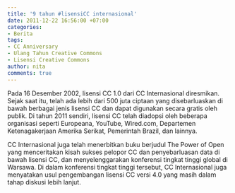 ```yaml
---
title: '9 tahun #lisensiCC internasional'
date: 2011-12-22 16:56:00 +07:00
categories:
- Berita
tags:
- CC Anniversary
- Ulang Tahun Creative Commons
- Lisensi Creative Commons
author: nita
comments: true
---
```


Pada 16 Desember 2002, lisensi CC 1.0 dari CC Internasional diresmikan. Sejak saat itu, telah ada lebih dari 500 juta ciptaan yang disebarluaskan di bawah berbagai jenis lisensi CC dan dapat digunakan secara gratis oleh publik. Di tahun 2011 sendiri, lisensi CC telah diadopsi oleh beberapa organisasi seperti Europeana, YouTube, Wired.com, Departemen Ketenagakerjaan Amerika Serikat, Pemerintah Brazil, dan lainnya.

CC Internasional juga telah menerbitkan buku berjudul The Power of Open yang menceritakan kisah sukses pelopor CC dan penyebarluasan data di bawah lisensi CC, dan menyelenggarakan konferensi tingkat tinggi global di Warsawa. Di dalam konferensi tingkat tinggi tersebut, CC Internasional juga menyatakan usul pengembangan lisensi CC versi 4.0 yang masih dalam tahap diskusi lebih lanjut.
